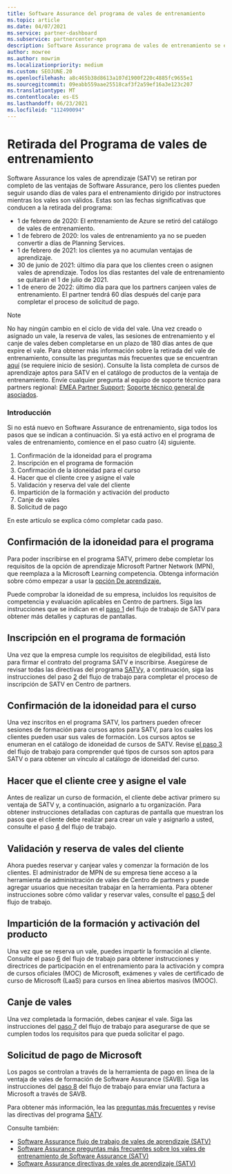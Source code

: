 ```yaml
---
title: Software Assurance del programa de vales de entrenamiento
ms.topic: article
ms.date: 04/07/2021
ms.service: partner-dashboard
ms.subservice: partnercenter-mpn
description: Software Assurance programa de vales de entrenamiento se está retirando.
author: mowree
ms.author: mowrim
ms.localizationpriority: medium
ms.custom: SEOJUNE.20
ms.openlocfilehash: a8c465b38d8613a107d1900f220c4885fc9655e1
ms.sourcegitcommit: 09eabb559aae25518caf3f2a59ef16a3e123c207
ms.translationtype: MT
ms.contentlocale: es-ES
ms.lasthandoff: 06/23/2021
ms.locfileid: "112490094"
---
```

# <a name="training-vouchers-program-retirement"></a>Retirada del Programa de vales de entrenamiento

Software Assurance los vales de aprendizaje (SATV) se retiran por completo de las ventajas de Software Assurance, pero los clientes pueden seguir usando días de vales para el entrenamiento dirigido por instructores mientras los vales son válidos. Estas son las fechas significativas que conducen a la retirada del programa: 

- 1 de febrero de 2020: El entrenamiento de Azure se retiró del catálogo de vales de entrenamiento.
- 1 de febrero de 2020: los vales de entrenamiento ya no se pueden convertir a días de Planning Services.  
- 1 de febrero de 2021: los clientes ya no acumulan ventajas de aprendizaje. 
- 30 de junio de 2021: último día para que los clientes creen o asignen vales de aprendizaje. Todos los días restantes del vale de entrenamiento se quitarán el 1 de julio de 2021.
- 1 de enero de 2022: último día para que los partners canjeen vales de entrenamiento. El partner tendrá 60 días después del canje para completar el proceso de solicitud de pago.  

>[!NOTE]
>No hay ningún cambio en el ciclo de vida del vale. Una vez creado o asignado un vale, la reserva de vales, las sesiones de entrenamiento y el canje de vales deben completarse en un plazo de 180 días antes de que expire el vale.  Para obtener más información sobre la retirada del vale de entrenamiento, consulte las preguntas más frecuentes que se encuentran [aquí](https://partner.microsoft.com/resources/collection/software-assurance-benefit-changes#/) (se requiere inicio de sesión).  Consulte la lista completa de cursos de aprendizaje aptos para SATV en el catálogo de productos de la ventaja de entrenamiento. Envíe cualquier pregunta al equipo de soporte técnico para partners regional: [EMEA Partner Support](mailto:savoucher@msdirectservices.com); [Soporte técnico general de asociados](https://partner.microsoft.com/dashboard/support/servicerequests).



### <a name="get-started"></a>Introducción

Si no está nuevo en Software Assurance de entrenamiento, siga todos los pasos que se indican a continuación. Si ya está activo en el programa de vales de entrenamiento, comience en el paso cuatro (4) siguiente. 

1. Confirmación de la idoneidad para el programa
2. Inscripción en el programa de formación
3. Confirmación de la idoneidad para el curso
4. Hacer que el cliente cree y asigne el vale
5. Validación y reserva del vale del cliente
6. Impartición de la formación y activación del producto
7. Canje de vales
8. Solicitud de pago

En este artículo se explica cómo completar cada paso.

## <a name="confirm-program-eligibility"></a>Confirmación de la idoneidad para el programa

Para poder inscribirse en el programa SATV, primero debe completar los requisitos de la opción de aprendizaje Microsoft Partner Network (MPN), que reemplaza a la Microsoft Learning competencia. Obtenga información sobre cómo empezar a usar la [opción De aprendizaje.](https://partner.microsoft.com/membership/learning-partners)

Puede comprobar la idoneidad de su empresa, incluidos los requisitos de competencia y evaluación aplicables en Centro de partners. Siga las instrucciones que se indican en el [paso 1](https://query.prod.cms.rt.microsoft.com/cms/api/am/binary/RE4s3bB) del flujo de trabajo de SATV para obtener más detalles y capturas de pantallas.

## <a name="enroll-in-the-training-program"></a>Inscripción en el programa de formación

Una vez que la empresa cumple los requisitos de elegibilidad, está listo para firmar el contrato del programa SATV e inscribirse. Asegúrese de revisar todas las directivas del programa [SATV](https://query.prod.cms.rt.microsoft.com/cms/api/am/binary/RE3koEP)y, a continuación, siga las instrucciones del paso [2](https://query.prod.cms.rt.microsoft.com/cms/api/am/binary/RE4s3bB) del flujo de trabajo para completar el proceso de inscripción de SATV en Centro de partners.


## <a name="confirm-course-eligibility"></a>Confirmación de la idoneidad para el curso
Una vez inscritos en el programa SATV, los partners pueden ofrecer sesiones de formación para cursos aptos para SATV, para los cuales los clientes pueden usar sus vales de formación. Los cursos aptos se enumeran en el catálogo de idoneidad de cursos de SATV. Revise [el paso 3](https://query.prod.cms.rt.microsoft.com/cms/api/am/binary/RE4s3bB) del flujo de trabajo para comprender qué tipos de cursos son aptos para SATV o para obtener un vínculo al catálogo de idoneidad del curso.

## <a name="have-customer-create-and-assign-voucher"></a>Hacer que el cliente cree y asigne el vale

Antes de realizar un curso de formación, el cliente debe activar primero su ventaja de SATV y, a continuación, asignarlo a tu organización. Para obtener instrucciones detalladas con capturas de pantalla que muestran los pasos que el cliente debe realizar para crear un vale y asignarlo a usted, consulte el paso [4](https://query.prod.cms.rt.microsoft.com/cms/api/am/binary/RE4s3bB) del flujo de trabajo.

## <a name="validate-and-reserve-customer-vouchers"></a>Validación y reserva de vales del cliente

Ahora puedes reservar y canjear vales y comenzar la formación de los clientes. El administrador de MPN de su empresa tiene acceso a la herramienta de administración de vales de Centro de partners y puede agregar usuarios que necesitan trabajar en la herramienta. Para obtener instrucciones sobre cómo validar y reservar vales, consulte el [paso 5](https://query.prod.cms.rt.microsoft.com/cms/api/am/binary/RE4s3bB) del flujo de trabajo.

## <a name="deliver-training-and-activate-product"></a>Impartición de la formación y activación del producto

Una vez que se reserva un vale, puedes impartir la formación al cliente. Consulte el paso [6](https://query.prod.cms.rt.microsoft.com/cms/api/am/binary/RE4s3bB) del flujo de trabajo para obtener instrucciones y directrices de participación en el entrenamiento para la activación y compra de cursos oficiales (MOC) de Microsoft, exámenes y vales de certificado de curso de Microsoft (LaaS) para cursos en línea abiertos masivos (MOOC).

## <a name="redeem-voucher"></a>Canje de vales

Una vez completada la formación, debes canjear el vale. Siga las instrucciones del [paso 7](https://query.prod.cms.rt.microsoft.com/cms/api/am/binary/RE4s3bB) del flujo de trabajo para asegurarse de que se cumplen todos los requisitos para que pueda solicitar el pago. 


## <a name="request-payment-from-microsoft"></a>Solicitud de pago de Microsoft

Los pagos se controlan a través de la herramienta de pago en línea de la ventaja de vales de formación de Software Assurance (SAVB). Siga las instrucciones del [paso 8](https://query.prod.cms.rt.microsoft.com/cms/api/am/binary/RE4s3bB) del flujo de trabajo para enviar una factura a Microsoft a través de SAVB. 

Para obtener más información, lea las [preguntas más frecuentes](https://query.prod.cms.rt.microsoft.com/cms/api/am/binary/RE3kz5o) y revise las directivas del programa [SATV](https://query.prod.cms.rt.microsoft.com/cms/api/am/binary/RE3koEP).

Consulte también:

- [Software Assurance flujo de trabajo de vales de aprendizaje (SATV)](https://query.prod.cms.rt.microsoft.com/cms/api/am/binary/RE4s3bB)
- [Software Assurance preguntas más frecuentes sobre los vales de entrenamiento de Software Assurance (SATV)](https://query.prod.cms.rt.microsoft.com/cms/api/am/binary/RE3kz5o)
- [Software Assurance directivas de vales de aprendizaje (SATV)](https://query.prod.cms.rt.microsoft.com/cms/api/am/binary/RE3koEP)
